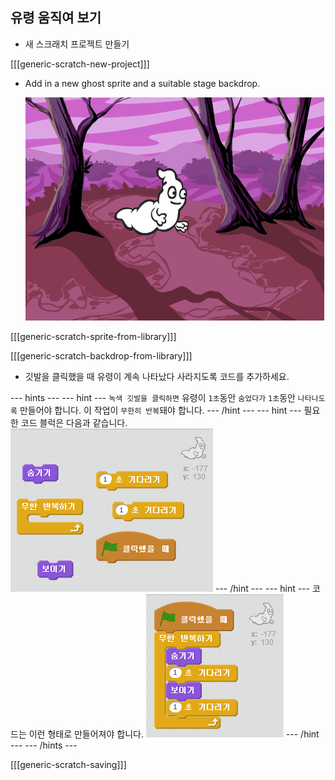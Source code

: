 ## 유령 움직여 보기

+ 새 스크래치 프로젝트 만들기

[[[generic-scratch-new-project]]]

+ Add in a new ghost sprite and a suitable stage backdrop.
    
    ![스크린샷](images/ghost-ghost.png)

[[[generic-scratch-sprite-from-library]]]

[[[generic-scratch-backdrop-from-library]]]

+ 깃발을 클릭했을 때 유령이 계속 나타났다 사라지도록 코드를 추가하세요.

\--- hints \--- \--- hint \--- `녹색 깃발을 클릭하면` 유령이 `1초`동안 `숨었다가` `1초`동안 `나타나도록` 만들어야 합니다. 이 작업이 `무한히 반복`돼야 합니다. \--- /hint \--- \--- hint \--- 필요한 코드 블럭은 다음과 같습니다. ![screenshot](images/ghost-appear-blocks.png) \--- /hint \--- \--- hint \--- 코드는 이런 형태로 만들어져야 합니다. ![screenshot](images/ghost-appear-code.png) \--- /hint \--- \--- /hints \---

[[[generic-scratch-saving]]]